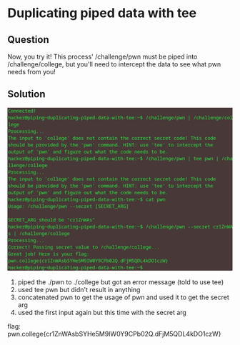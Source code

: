 # Duplicating piped data with tee
## Question
Now, you try it! This process' /challenge/pwn must be piped into /challenge/college, but you'll need to intercept the data to see what pwn needs from you!


## Solution
![](./images/9.jpg)
1. piped the ./pwn to ./college but got an error message (told to use tee)
2. used tee pwn but didn't result in anything
3. concatenated pwn to get the usage of pwn and used it to get the secret arg
4. used the first input again but this time with the secret arg

flag: pwn.college{cr1ZnWAsbSYHe5M9IW0Y9CPb02Q.dFjM5QDL4kDO1czW}
